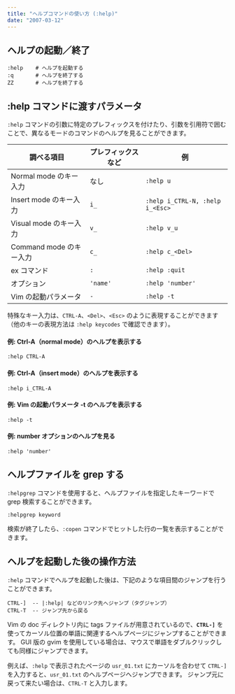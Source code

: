 ```yaml
---
title: "ヘルプコマンドの使い方 (:help)"
date: "2007-03-12"
---
```


ヘルプの起動／終了
----

~~~
:help    # ヘルプを起動する
:q       # ヘルプを終了する
ZZ       # ヘルプを終了する
~~~


:help コマンドに渡すパラメータ
----

`:help` コマンドの引数に特定のプレフィックスを付けたり、引数を引用符で囲むことで、異なるモードのコマンドのヘルプを見ることができます。

| 調べる項目 | プレフィックスなど | 例   |
| ---------- | ------------------ | ---- |
| Normal mode のキー入力  | なし      | `:help u` |
| Insert mode のキー入力  | `i_`      | `:help i_CTRL-N, :help i_<Esc>` |
| Visual mode のキー入力  | `v_`      | `:help v_u` |
| Command mode のキー入力 | `c_`      | `:help c_<Del>` |
| ex コマンド             | `:`       | `:help :quit` |
| オプション              | `'name'`  | `:help 'number'` |
| Vim の起動パラメータ    | `-`       | `:help -t` |

特殊なキー入力は、`CTRL-A`、`<Del>`、`<Esc>` のように表現することができます（他のキーの表現方法は `:help keycodes` で確認できます）。

#### 例: Ctrl-A（normal mode）のヘルプを表示する

~~~
:help CTRL-A
~~~

#### 例: Ctrl-A（insert mode）のヘルプを表示する

~~~
:help i_CTRL-A
~~~

#### 例: Vim の起動パラメータ -t のヘルプを表示する

~~~
:help -t
~~~

#### 例: number オプションのヘルプを見る

~~~
:help 'number'
~~~


ヘルプファイルを grep する
----

`:helpgrep` コマンドを使用すると、ヘルプファイルを指定したキーワードで grep 検索することができます。

~~~
:helpgrep keyword
~~~

検索が終了したら、`:copen` コマンドでヒットした行の一覧を表示することができます。


ヘルプを起動した後の操作方法
----

`:help` コマンドでヘルプを起動した後は、下記のような項目間のジャンプを行うことができます。

~~~
CTRL-]  -- |:help| などのリンク先へジャンプ（タグジャンプ）
CTRL-T  -- ジャンプ先から戻る
~~~

Vim の doc ディレクトリ内に tags ファイルが用意されているので、**`CTRL-]`** を使ってカーソル位置の単語に関連するヘルプページにジャンプすることができます。
GUI 版の gvim を使用している場合は、マウスで単語をダブルクリックしても同様にジャンプできます。

例えば、`:help` で表示されたページの `usr_01.txt` にカーソルを合わせて `CTRL-]` を入力すると、`usr_01.txt` のヘルプページへジャンプできます。
ジャンプ元に戻って来たい場合は、`CTRL-T` と入力します。

